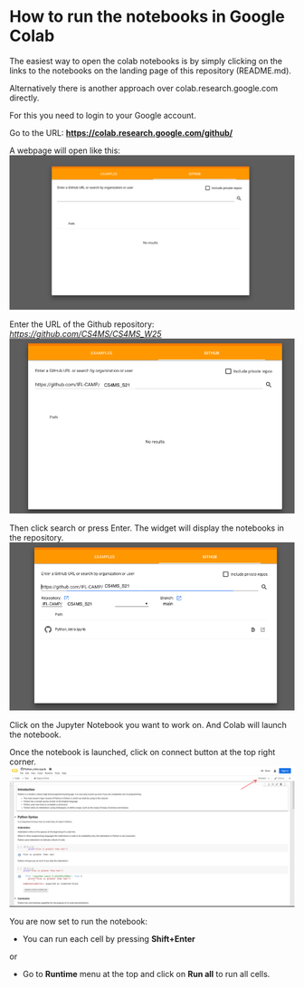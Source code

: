 # How to run the notebooks in Google Colab

The easiest way to open the colab notebooks is by simply clicking on the links to the notebooks on the landing page of this repository (README.md).

Alternatively there is another approach over colab.research.google.com directly.

For this you need to login to your Google account.

Go to the URL: **https://colab.research.google.com/github/**

A webpage will open like this:
![Colab](../images/colab.png)

Enter the URL of the Github repository: *https://github.com/CS4MS/CS4MS_W25* 
![Colab](../images/colab1.png)

Then click search or press Enter. The widget will display the notebooks in the repository.
![Colab](../images/colab2.png)

Click on the Jupyter Notebook you want to work on. And Colab will launch the notebook.

Once the notebook is launched, click on connect button at the top right corner.
![Colab](../images/colab3.png)

You are now set to run the notebook:
- You can run each cell by pressing **Shift+Enter**

or

- Go to **Runtime** menu at the top and click on **Run all** to run all cells.